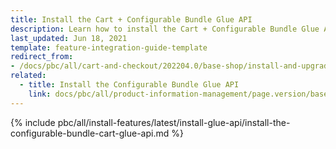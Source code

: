 ```yaml
---
title: Install the Cart + Configurable Bundle Glue API
description: Learn how to install the Cart + Configurable Bundle Glue API in a Spryker project.
last_updated: Jun 18, 2021
template: feature-integration-guide-template
redirect_from:
- /docs/pbc/all/cart-and-checkout/202204.0/base-shop/install-and-upgrade/install-glue-api/install-the-cart-configurable-bundle-glue-api.html
related:
  - title: Install the Configurable Bundle Glue API
    link: docs/pbc/all/product-information-management/page.version/base-shop/install-and-upgrade/install-glue-api/install-the-configurable-bundle-cart-glue-api.html
---
```


{% include pbc/all/install-features/latest/install-glue-api/install-the-configurable-bundle-cart-glue-api.md %} <!-- To edit, see /_includes/pbc/all/install-features/202311.0/install-glue-api/install-the-configurable-bundle-cart-glue-api.md -->
